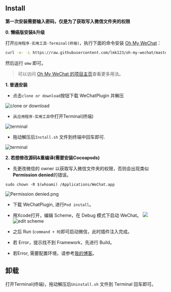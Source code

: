 

## Install

**第一次安装需要输入密码，仅是为了获取写入微信文件夹的权限**

**0. 懒癌版安装&升级**

打开`应用程序-实用工具-Terminal(终端)`，执行下面的命令安装 [Oh My WeChat](https://github.com/lmk123/oh-my-wechat)：

```sh
curl -o- -L https://raw.githubusercontent.com/lmk123/oh-my-wechat/master/install.sh | bash -s
```

然后运行 `omw` 即可。

> 可以访问 [Oh My WeChat 的项目主页](https://github.com/lmk123/oh-my-wechat#oh-my-wechat)查看更多用法。

**1. 普通安装**

* 点击`clone or download`按钮下载 WeChatPlugin 并解压

![clone or download](./Other/ScreenShots/install_download.png)

* 从`应用程序-实用工具`中打开Terminal(终端)

![terminal](./Other/ScreenShots/terminal_path.png)

* 拖动解压后`Install.sh` 文件到终端中回车即可.

![terminal](./Other/ScreenShots/install_terminal.png)

**2. 若想修改源码&重编译(需要安装Cocoapods)**

* 先更改微信的 owner 以获取写入微信文件夹的权限，否则会出现类似**Permission denied**的错误。

`sudo chown -R $(whoami) /Applications/WeChat.app`

![Permission denied.png](http://upload-images.jianshu.io/upload_images/965383-11e4480553ba086e.png?imageMogr2/auto-orient/strip%7CimageView2/2/w/1240)

* 下载 WeChatPlugin, 进行`Pod install`。
* 用Xcode打开，编辑 Scheme，在 Debug 模式下启动 WeChat。
![](http://upload-images.jianshu.io/upload_images/965383-26dbb068acb8998f.png?imageMogr2/auto-orient/strip%7CimageView2/2/w/1240)
![edit scheme](http://upload-images.jianshu.io/upload_images/965383-7fbd4dc6e8d161dc.gif?imageMogr2/auto-orient/strip)
* 之后 Run (`command + R`)即可启动微信，此时插件注入完成。

* 若 Error，提示找不到 Framework，先进行 Build。
* 若Error, 需要配置环境，请参考[我的博客](http://www.tkkk.fun/2017/04/21/macOS%E9%80%86%E5%90%91-%E5%BE%AE%E4%BF%A1%E5%B0%8F%E5%8A%A9%E6%89%8B/)。

## 卸载

打开Terminal(终端)，拖动解压后`Uninstall.sh` 文件到 Terminal 回车即可。

